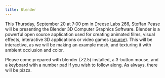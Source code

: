 ```yaml
---
title: Blender
---
```

This Thursday, September 20 at 7:00 pm in Dreese Labs 266, Steffan Pease will be presenting the Blender 3D Computer Graphics Software. Blender is a powerful open source application used for creating animated films, visual effects, interactive 3D applications or video games ([source](http://en.wikipedia.org/wiki/Blender_(software))). This will be interactive, as we will be making an example mesh, and texturing it with ambient occlusion and color.

Please come prepared with blender (>2.5) installed, a 3-button mouse, and a keyboard with a number pad if you wish to follow along. As always, there will be pizza.
